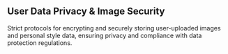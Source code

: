 ## User Data Privacy & Image Security
Strict protocols for encrypting and securely storing user-uploaded images and personal style data, ensuring privacy and compliance with data protection regulations.
